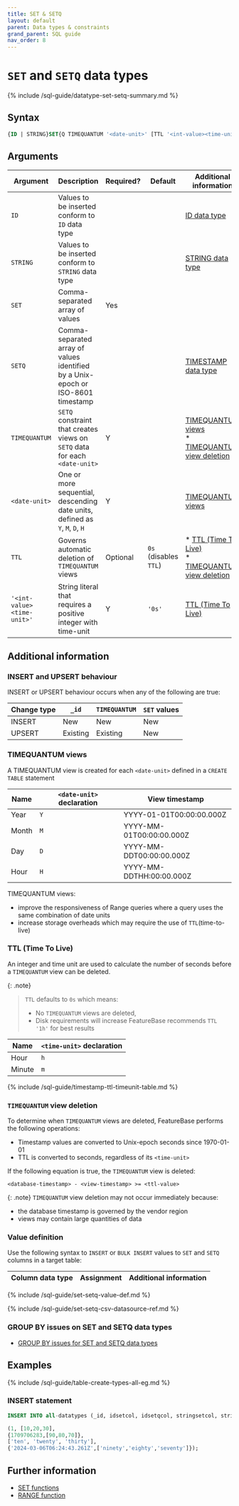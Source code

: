 ```yaml
---
title: SET & SETQ
layout: default
parent: Data types & constraints
grand_parent: SQL guide
nav_order: 8
---
```


# `SET` and `SETQ` data types

{% include /sql-guide/datatype-set-setq-summary.md %}

## Syntax

```sql
{ID | STRING}SET{Q TIMEQUANTUM '<date-unit>' [TTL '<int-value><time-unit>']}
```

## Arguments

| Argument | Description | Required? | Default | Additional information |
|---|---|---|---|---|
| `ID` | Values to be inserted conform to `ID` data type |  |  | [ID data type](/docs/sql-guide/data-types/data-type-id) |
| `STRING` | Values to be inserted conform to `STRING` data type |  |  | [STRING data type](/docs/sql-guide/data-types/data-type-string) |
| `SET` | Comma-separated array of values | Yes |  |
| `SETQ` | Comma-separated array of values identified by a Unix-epoch or ISO-8601 timestamp |  |  | [TIMESTAMP data type](/docs/sql-guide/data-types/data-type-timestamp) |
| `TIMEQUANTUM` | `SETQ` constraint that creates views on `SETQ` data for each `<date-unit>` | Y |  | [TIMEQUANTUM views](#timequantum-views)<br/>* [TIMEQUANTUM view deletion](#timequantum-view-deletion) |
| `<date-unit>` | One or more sequential, descending date units, defined as `Y`, `M`, `D`, `H` | Y |  | [TIMEQUANTUM views](#timequantum-views) |
| `TTL` | Governs automatic deletion of `TIMEQUANTUM` views | Optional | `0s` (disables `TTL`) | * [TTL (Time To Live)](#ttl-time-to-live)<br/>* [TIMEQUANTUM view deletion](#timequantum-view-deletion)|
| `'<int-value><time-unit>'` | String literal that requires a positive integer with time-unit | Y | `'0s'` | [TTL (Time To Live)](#ttl-time-to-live) |

## Additional information

### INSERT and UPSERT behaviour

INSERT or UPSERT behaviour occurs when any of the following are true:

| Change type | `_id` | `TIMEQUANTUM` | `SET` values |
|---|---|---|---|
| INSERT | New | New | New |
| UPSERT | Existing | Existing | New |

### TIMEQUANTUM views

A TIMEQUANTUM view is created for each `<date-unit>` defined in a `CREATE TABLE` statement

| Name | `<date-unit>` declaration | View timestamp |
|---|---|---|
| Year | `Y` | YYYY-01-01T00:00:00.000Z |
| Month | `M` | YYYY-MM-01T00:00:00.000Z |
| Day | `D` | YYYY-MM-DDT00:00:00.000Z |
| Hour | `H` | YYYY-MM-DDTHH:00:00.000Z |

TIMEQUANTUM views:
* improve the responsiveness of Range queries where a query uses the same combination of date units
* increase storage overheads which may require the use of `TTL`(time-to-live)

### TTL (Time To Live)

An integer and time unit are used to calculate the number of seconds before a `TIMEQUANTUM` view can be deleted.

{: .note}
>`TTL` defaults to `0s` which means:
>* No `TIMEQUANTUM` views are deleted,
>* Disk requirements will increase
> FeatureBase recommends `TTL '1h'` for best results

| Name | `<time-unit>` declaration |
|---|---|
| Hour | `h` |
| Minute | `m` |
{% include /sql-guide/timestamp-ttl-timeunit-table.md %}

### `TIMEQUANTUM` view deletion

To determine when `TIMEQUANTUM` views are deleted, FeatureBase performs the following operations:

* Timestamp values are converted to Unix-epoch seconds since 1970-01-01
* TTL is converted to seconds, regardless of its `<time-unit>`

If the following equation is true, the `TIMEQUANTUM` view is deleted:

```
<database-timestamp> - <view-timestamp> >= <ttl-value>
```

{: .note}
`TIMEQUANTUM` view deletion may not occur immediately because:
* the database timestamp is governed by the vendor region
* views may contain large quantities of data

### Value definition

Use the following syntax to `INSERT` or `BULK INSERT` values to `SET` and `SETQ` columns in a target table:

| Column data type | Assignment | Additional information |
|---|---|---|
{% include /sql-guide/set-setq-value-def.md %}

{% include /sql-guide/set-setq-csv-datasource-ref.md %}

### GROUP BY issues on SET and SETQ data types

* [GROUP BY issues for SET and SETQ data types](/docs/sql-guide/issues/select-groupby-flatten-set-setq)

## Examples

{% include /sql-guide/table-create-types-all-eg.md %}

### INSERT statement

```sql
INSERT INTO all-datatypes (_id, idsetcol, idsetqcol, stringsetcol, stringsetqcol) VALUES

(1, [10,20,30],
{1709706283,[90,80,70]},
['ten', 'twenty', 'thirty'],
{'2024-03-06T06:24:43.261Z',['ninety','eighty','seventy']});

```

## Further information

* [SET functions](/docs/sql-guide/functions/function-set)
* [RANGE function](/docs/sql-guide/functions/function-range)
